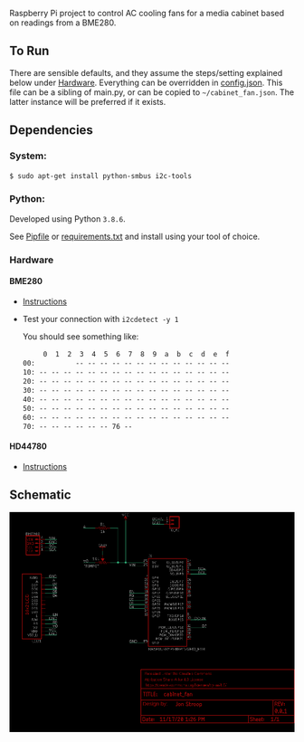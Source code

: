 Raspberry Pi project to control AC cooling fans for a media cabinet based on readings from a BME280.

## To Run

There are sensible defaults, and they assume the steps/setting explained below under [Hardware](#Hardware). Everything can be overridden in [config.json](./config.json). This file can be a sibling of main.py, or can be copied to `~/cabinet_fan.json`. The latter instance will be preferred if it exists.

## Dependencies

### System:

```bash
$ sudo apt-get install python-smbus i2c-tools
```

### Python:

Developed using Python `3.8.6`.

See [Pipfile](./Pipfile) or [requirements.txt](./requirements.txt) and install using your tool of choice.

### Hardware

#### BME280

 * [Instructions](https://www.raspberrypi-spy.co.uk/2016/07/using-bme280-i2c-temperature-pressure-sensor-in-python)
 * Test your connection with `i2cdetect -y 1`

    You should see something like:
    ```
         0  1  2  3  4  5  6  7  8  9  a  b  c  d  e  f
    00:          -- -- -- -- -- -- -- -- -- -- -- -- --
    10: -- -- -- -- -- -- -- -- -- -- -- -- -- -- -- --
    20: -- -- -- -- -- -- -- -- -- -- -- -- -- -- -- --
    30: -- -- -- -- -- -- -- -- -- -- -- -- -- -- -- --
    40: -- -- -- -- -- -- -- -- -- -- -- -- -- -- -- --
    50: -- -- -- -- -- -- -- -- -- -- -- -- -- -- -- --
    60: -- -- -- -- -- -- -- -- -- -- -- -- -- -- -- --
    70: -- -- -- -- -- -- 76 --
    ```

#### HD44780

 * [Instructions](https://learn.adafruit.com/drive-a-16x2-lcd-directly-with-a-raspberry-pi/overview/)

## Schematic

![Schematic 0.0.1](/schema0.0.1.png?raw=true)
